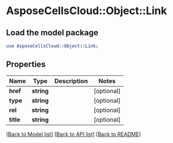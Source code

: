# AsposeCellsCloud::Object::Link

## Load the model package
```perl
use AsposeCellsCloud::Object::Link;
```

## Properties
Name | Type | Description | Notes
------------ | ------------- | ------------- | -------------
**href** | **string** |  | [optional] 
**type** | **string** |  | [optional] 
**rel** | **string** |  | [optional] 
**title** | **string** |  | [optional] 

[[Back to Model list]](../README.md#documentation-for-models) [[Back to API list]](../README.md#documentation-for-api-endpoints) [[Back to README]](../README.md)


